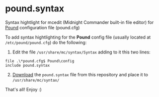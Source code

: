 # pound.syntax

Syntax hightlight for mcedit (Midnight Commander built-in file editor) for [Pound] configuration file (pound.cfg)

To add syntax hightlighting for the **Pound** config file (usually located at `/etc/pound/pound.cfg`) do the following:

1) Edit the file `/usr/share/mc/syntax/Syntax` adding to it this two lines:

```
file .\*pound.cfg$ Pound\config
include pound.syntax
```    

2) [Download] the `pound.syntax` file from this repository and place it to `/usr/share/mc/syntax/`

That's all!
Enjoy :)

[Pound]: http://www.apsis.ch/pound/
[Download]: https://raw.githubusercontent.com/tumick/pound.syntax/master/pound.syntax
